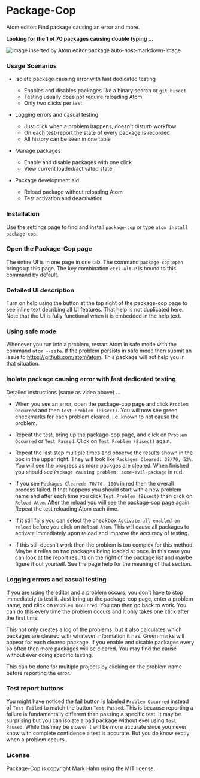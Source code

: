 # Package-Cop

Atom editor: Find package causing an error and more.

**Looking for the 1 of 70 packages causing double typing ...**

![Image inserted by Atom editor package auto-host-markdown-image](http://i.imgur.com/BqmnoUb.gif)

### Usage Scenarios

- Isolate package causing error with fast dedicated testing
  - Enables and disables packages like a binary search or `git bisect`
  - Testing usually does not require reloading Atom
  - Only two clicks per test
  
- Logging errors and casual testing
  - Just click when a problem happens, doesn't disturb workflow
  - On each test-report the state of every package is recorded
  - All history can be seen in one table

- Manage packages
  - Enable and disable packages with one click
  - View current loaded/activated state
  
- Package development aid
  - Reload package without reloading Atom
  - Test activation and deactivation

### Installation

Use the settings page to find and install `package-cop` or type `atom install package-cop`.

### Open the Package-Cop page

The entire UI is in one page in one tab. The command `package-cop:open` brings up this page.  The key combination `ctrl-alt-P` is bound to this command by default.

### Detailed UI description

Turn on help using the button at the top right of the package-cop page to see inline text decribing all UI features. That help is not duplicated here.  Note that the UI is fully functional when it is embedded in the help text.

### Using safe mode

Whenever you run into a problem, restart Atom in safe mode with the command `atom --safe`.  If the problem persists in safe mode then submit an issue to https://github.com/atom/atom.    This package will not help you in that situation.
  
### Isolate package causing error with fast dedicated testing

Detailed instructions (same as video above) ...

- When you see an error, open the package-cop page and click `Problem Occurred` and then `Test Problem (Bisect)`.  You will now see green checkmarks for each problem cleared, i.e. known to not cause the problem.

- Repeat the test, bring up the package-cop page, and click on `Problem Occurred` or `Test Passed`.  Click on `Test Problem (Bisect)` again.

- Repeat the last step multiple times and observe the results shown in the box in the upper right.  They will look like `Packages Cleared: 38/70, 52%`. You will see the progress as more packges are cleared.  When finished you should see `Package causing problem: some-evil-package` in red.  

- If you see `Packages Cleared: 70/70, 100%` in red then the overall process failed. If that happens you should start with a new problem name and after each time you click `Test Problem (Bisect)` then click on `Reload Atom`.  After the reload you will see the package-cop page again.  Repeat the test reloading Atom each time.

- If it still fails you can select the checkbox `Activate all enabled on reload` before you click on `Reload Atom`.  This will cause all packages to activate immediately upon reload and improve the accuracy of testing.

- If this still doesn't work then the problem is too complex for this method.  Maybe it relies on two packages being loaded at once.  In this case you can look at the report results on the right of the package list and maybe figure it out yourself.  See the page help for the meaning of that section.

### Logging errors and casual testing

If you are using the editor and a problem occurs, you don't have to stop immediately to test it.  Just bring up the package-cop page, enter a problem name, and click on `Problem Occurred`.  You can then go back to work.  You can do this every time the problem occurs and it only takes one click after the first time.

This not only creates a log of the problems, but it also calculates which packages are cleared with whatever information it has.  Green marks will appear for each cleared package.  If you enable and disable packages every so often then more packages will be cleared.  You may find the cause without ever doing specific testing.

This can be done for multiple projects by clicking on the problem name before reporting the error.

### Test report buttons

You might have noticed the fail button is labeled `Problem Occurred` instead of `Test Failed` to match the button `Test Passed`.  This is because reporting a failure is fundamentally different than passing a specific test.  It may be surprising but you can isolate a bad package without ever using `Test Passed`.  While this may be slower it will be more accurate since you never know with complete confidence a test is accurate.  But you do know exctly when a problem occurs.

### License

Package-Cop is copyright Mark Hahn using the MIT license.

